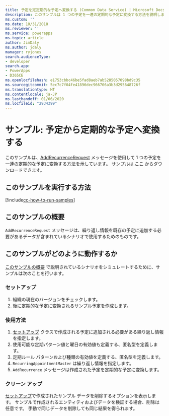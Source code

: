 ```yaml
---
title: 予定を定定期的な予定へ変換する (Common Data Service) | Microsoft Docs
description: このサンプルは 1 つの予定を一連の定期的な予定に変換する方法を説明します
ms.custom: ''
ms.date: 10/31/2018
ms.reviewer: ''
ms.service: powerapps
ms.topic: article
author: JimDaly
ms.author: jdaly
manager: ryjones
search.audienceType:
- developer
search.app:
- PowerApps
- D365CE
ms.openlocfilehash: e1753cbbc46be5fad8aeb7ab5285057098bd9c35
ms.sourcegitcommit: 5ec7c7f04fe41896dec966706a3b3d295648726f
ms.translationtype: HT
ms.contentlocale: ja-JP
ms.lasthandoff: 01/06/2020
ms.locfileid: "2934399"
---
```

# <a name="sample-convert-an-appointment-to-a-recurring-appointment"></a>サンプル: 予定から定期的な予定へ変換する

<!-- https://docs.microsoft.com/dynamics365/customer-engagement/developer/sample-convert-appointment-recurring-appointment -->

このサンプルは、[AddRecurrenceRequest](https://docs.microsoft.com/dotnet/api/microsoft.crm.sdk.messages.addrecurrencerequest?view=dynamics-general-ce-9) メッセージを使用して 1 つの予定を一連の定期的な予定に変換する方法を示しています。 サンプルは [ここ](https://github.com/Microsoft/PowerApps-Samples/tree/master/cds/orgsvc/C%23/ConvertToRecurring) からダウンロードできます。

## <a name="how-to-run-this-sample"></a>このサンプルを実行する方法

[!include[cc-how-to-run-samples](../../includes/cc-how-to-run-samples.md)]

## <a name="what-this-sample-does"></a>このサンプルの概要

`AddRecurrenceRequest` メッセージは、繰り返し情報を既存の予定に追加する必要があるデータが含まれているシナリオで使用するためのものです。

## <a name="how-this-sample-works"></a>このサンプルがどのように動作するか

[このサンプルの概要](#what-this-sample-does) で説明されているシナリオをシミュレートするために、サンプルは次のことを行います。

### <a name="setup"></a>セットアップ

1. 組織の現在のバージョンをチェックします。
1. 後に定期的な予定に変換されるサンプル予定を作成します。

### <a name="demonstrate"></a>使用方法

1. [セットアップ](#setup) クラスで作成される予定に追加される必要がある繰り返し情報を指定します。
2. 使用可能な定期パターン値と曜日の有効値も定義する、匿名型を定義します。
3. 定期ルール パターンおよび種類の有効値を定義する、匿名型を定義します。
4. `RecurringAppointmentMaster` は繰り返し情報を指定します。 
5. `AddRecurrence` メッセージは作成された予定を定期的な予定に変換します。

### <a name="clean-up"></a>クリーン アップ

[セットアップ](#setup)で作成されたサンプル データを削除するオプションを表示します。 サンプルで作成されるエンティティおよびデータを検証する場合、削除は任意です。 手動で同じデータを削除しても同じ結果を得られます。
